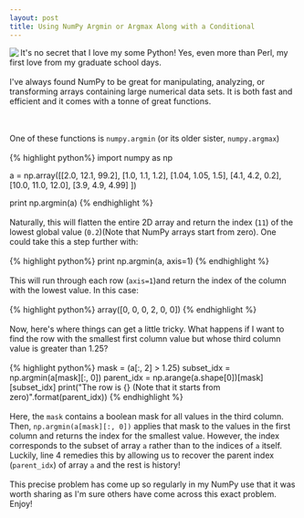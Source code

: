 ```yaml
---
layout: post
title: Using NumPy Argmin or Argmax Along with a Conditional
---
```


<img class="img-left" align="left" src="{{ site.url }}/images/numpy.jpeg">

It's no secret that I love my some Python! Yes, even more than Perl, my first love from my graduate school days. 
<br><br>
I've always found NumPy to be great for manipulating, analyzing, or transforming arrays containing large numerical data sets. It is both fast and efficient and it comes with a tonne of great functions.
<!--more-->
<br><br>
One of these functions is `numpy.argmin` (or its older sister, `numpy.argmax`)
<br><br>
{% highlight python%}
import numpy as np

a = np.array([[2.0, 12.1, 99.2],
              [1.0, 1.1, 1.2],
              [1.04, 1.05, 1.5],
              [4.1, 4.2, 0.2],
              [10.0, 11.0, 12.0],
              [3.9, 4.9, 4.99]
             ])

print np.argmin(a)
{% endhighlight %}
<br><br>
Naturally, this will flatten the entire 2D array and return the index (`11`) of the lowest global value (`0.2`)(Note that NumPy arrays start from zero). One could take this a step further with:
<br><br>
{% highlight python%}
print np.argmin(a, axis=1)
{% endhighlight %}
<br><br>
This will run through each row (`axis=1`)and return the index of the column with the lowest value. In this case:
<br><br>
{% highlight python%}
array([0, 0, 0, 2, 0, 0])
{% endhighlight %}
<br><br>
Now, here's where things can get a little tricky. What happens if I want to find the row with the smallest first column value but whose third column value is greater than 1.25?
<br><br>
{% highlight python%}
mask = (a[:, 2] > 1.25)
subset_idx = np.argmin(a[mask][:, 0])
parent_idx = np.arange(a.shape[0])[mask][subset_idx]
print("The row is {} (Note that it starts from zero)".format(parent_idx))
{% endhighlight %}
<br><br>
Here, the `mask` contains a boolean mask for all values in the third column. Then, `np.argmin(a[mask][:, 0])` applies that mask to the values in the first column and returns the index for the smallest value. However, the index corresponds to the subset of array `a` rather than to the indices of `a` itself. Luckily, line 4 remedies this by allowing us to recover the parent index (`parent_idx`) of array `a` and the rest is history!
<br><br>
This precise problem has come up so regularly in my NumPy use that it was worth sharing as I'm sure others have come across this exact problem. Enjoy!

